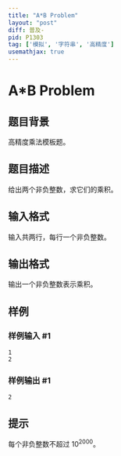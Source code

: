 ```yaml
---
title: "A*B Problem"
layout: "post"
diff: 普及-
pid: P1303
tag: ['模拟', '字符串', '高精度']
usemathjax: true
---
```


# A*B Problem
## 题目背景

高精度乘法模板题。
## 题目描述

给出两个非负整数，求它们的乘积。
## 输入格式

输入共两行，每行一个非负整数。

## 输出格式

输出一个非负整数表示乘积。
## 样例

### 样例输入 #1
```
1 
2
```
### 样例输出 #1
```
2
```
## 提示

每个非负整数不超过 $10^{2000}$。
